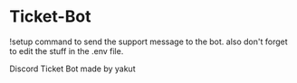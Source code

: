 # Ticket-Bot

!setup command to send the support message to the bot.
also don't forget to edit the stuff in the .env file.

Discord Ticket Bot made by yakut
